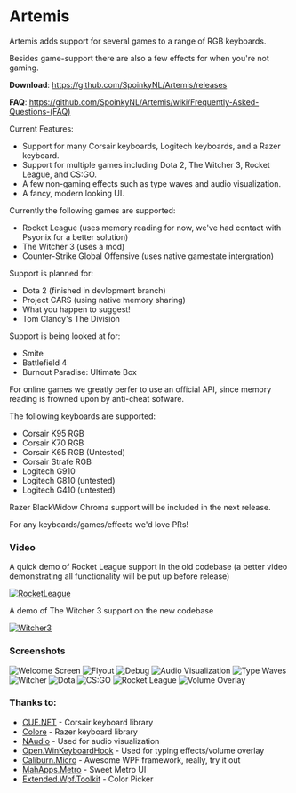# Artemis
Artemis adds support for several games to a range of RGB keyboards.

Besides game-support there are also a few effects for when you're not gaming. 

**Download**: https://github.com/SpoinkyNL/Artemis/releases

**FAQ**: https://github.com/SpoinkyNL/Artemis/wiki/Frequently-Asked-Questions-(FAQ)

Current Features:

 * Support for many Corsair keyboards, Logitech keyboards, and a Razer keyboard.
 * Support for multiple games including Dota 2, The Witcher 3, Rocket League, and CS:GO.
 * A few non-gaming effects such as type waves and audio visualization.
 * A fancy, modern looking UI.


Currently the following games are supported:

 * Rocket League (uses memory reading for now, we've had contact with Psyonix for a better solution)
 * The Witcher 3 (uses a mod)
 * Counter-Strike Global Offensive (uses native gamestate intergration)

Support is planned for:
 * Dota 2 (finished in devlopment branch)
 * Project CARS (using native memory sharing)
 * What you happen to suggest!
 * Tom Clancy's The Division
 
Support is being looked at for:
 * Smite
 * Battlefield 4
 * Burnout Paradise: Ultimate Box

For online games we greatly perfer to use an official API, since memory reading is frowned upon by anti-cheat sofware.

The following keyboards are supported:
 * Corsair K95 RGB
 * Corsair K70 RGB
 * Corsair K65 RGB (Untested)
 * Corsair Strafe RGB
 * Logitech G910
 * Logitech G810 (untested)
 * Logitech G410 (untested)

Razer BlackWidow Chroma support will be included in the next release.

For any keyboards/games/effects we'd love PRs!

### Video
A quick demo of Rocket League support in the old codebase (a better video demonstrating all functionality will be put up before release)

[![RocketLeague](http://img.youtube.com/vi/L8rqFGaPeTg/0.jpg)](https://www.youtube.com/watch?v=L8rqFGaPeTg "Rocket League")


A demo of The Witcher 3 support on the new codebase

[![Witcher3](http://img.youtube.com/vi/H03D_y2cFYs/0.jpg)](https://www.youtube.com/watch?v=H03D_y2cFYs "The Witcher 3")


### Screenshots
![Welcome Screen](http://i.imgur.com/hug66P4.png)
![Flyout](http://i.imgur.com/6NTAuYR.png)
![Debug](http://i.imgur.com/uGzRhxP.png)
![Audio Visualization](http://i.imgur.com/Q0C50fe.png)
![Type Waves](http://i.imgur.com/BhLWThq.png)
![Witcher](http://i.imgur.com/IkQuJ6m.png)
![Dota](http://i.imgur.com/kc6sHjE.png)
![CS:GO](http://i.imgur.com/Eg1ASem.png)
![Rocket League](http://i.imgur.com/L7qilNp.png)
![Volume Overlay](http://i.imgur.com/bS9NhfB.png)


### Thanks to:

 * [CUE.NET](https://github.com/DarthAffe/CUE.NET) - Corsair keyboard library
 * [Colore](https://github.com/CoraleStudios/Colore) - Razer keyboard library
 * [NAudio](http://naudio.codeplex.com/) - Used for audio visualization
 * [Open.WinKeyboardHook](Open.WinKeyboardHook) - Used for typing effects/volume overlay
 * [Caliburn.Micro](http://caliburnmicro.com/) - Awesome WPF framework, really, try it out
 * [MahApps.Metro](https://github.com/MahApps/MahApps.Metro) - Sweet Metro UI
 * [Extended.Wpf.Toolkit](http://wpftoolkit.codeplex.com/) - Color Picker
